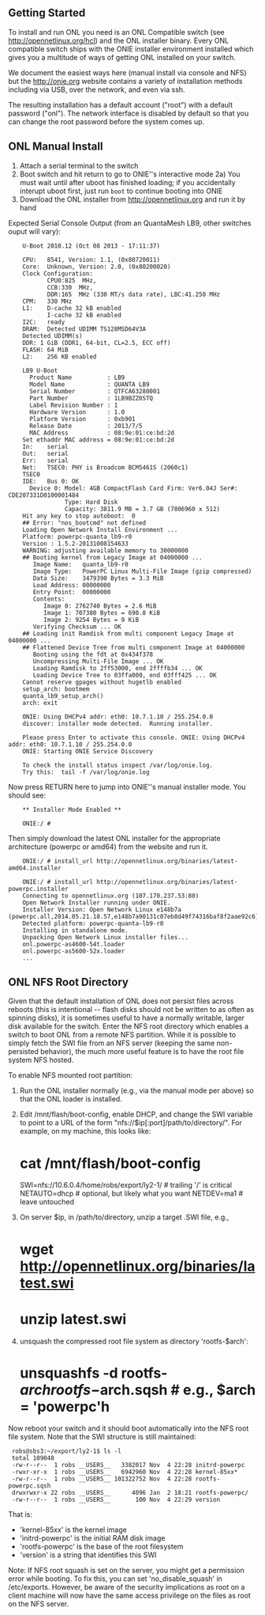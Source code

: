 Getting Started
------------------------------------------------
To install and run ONL you need is an ONL Compatible switch (see
http://opennetlinux.org/hcl) and the ONL installer binary.  Every
ONL compatible switch ships with the ONIE installer environment installed
which gives you a multitude of ways of getting ONL installed on your switch.

We document the easiest ways here (manual install via console and NFS)
but the http://onie.org website contains a variety of installation
methods including via USB, over the network, and even via ssh.

The resulting installation has a default account ("root") with a default
password ("onl").  The network interface is disabled by default so that
you can change the root password before the system comes up.


ONL Manual Install
------------------------------------------------
1) Attach a serial terminal to the switch
2) Boot switch and hit return to go to ONIE''s interactive mode
    2a) You must wait until after uboot has finished loading; if you
        accidentally interupt uboot first, just run `boot` to continue
        booting into ONIE
3) Download the ONL installer from http://opennetlinux.org and run it by hand

Expected Serial Console Output (from an QuantaMesh LB9, other switches ouput will vary):

        U-Boot 2010.12 (Oct 08 2013 - 17:11:37)

        CPU:   8541, Version: 1.1, (0x80720011)
        Core:  Unknown, Version: 2.0, (0x80200020)
        Clock Configuration:
               CPU0:825  MHz, 
               CCB:330  MHz,
               DDR:165  MHz (330 MT/s data rate), LBC:41.250 MHz
        CPM:   330 MHz
        L1:    D-cache 32 kB enabled
               I-cache 32 kB enabled
        I2C:   ready
        DRAM:  Detected UDIMM TS128MSD64V3A
        Detected UDIMM(s)
        DDR: 1 GiB (DDR1, 64-bit, CL=2.5, ECC off)
        FLASH: 64 MiB
        L2:    256 KB enabled

        LB9 U-Boot
          Product Name          : LB9
          Model Name            : QUANTA LB9
          Serial Number         : QTFCA63280001
          Part Number           : 1LB9BZZ0STQ
          Label Revision Number : 1
          Hardware Version      : 1.0
          Platform Version      : 0xb901 
          Release Date          : 2013/7/5
          MAC Address           : 08:9e:01:ce:bd:2d
        Set ethaddr MAC address = 08:9e:01:ce:bd:2d
        In:    serial
        Out:   serial
        Err:   serial
        Net:   TSEC0: PHY is Broadcom BCM5461S (2060c1)
        TSEC0
        IDE:   Bus 0: OK 
          Device 0: Model: 4GB CompactFlash Card Firm: Ver6.04J Ser#: CDE207331D0100001484
                    Type: Hard Disk
                    Capacity: 3811.9 MB = 3.7 GB (7806960 x 512)
        Hit any key to stop autoboot:  0 
        ## Error: "nos_bootcmd" not defined
        Loading Open Network Install Environment ...
        Platform: powerpc-quanta_lb9-r0
        Version : 1.5.2-20131008154633
        WARNING: adjusting available memory to 30000000
        ## Booting kernel from Legacy Image at 04000000 ...
           Image Name:   quanta_lb9-r0
           Image Type:   PowerPC Linux Multi-File Image (gzip compressed)
           Data Size:    3479390 Bytes = 3.3 MiB
           Load Address: 00000000
           Entry Point:  00000000
           Contents:
              Image 0: 2762740 Bytes = 2.6 MiB
              Image 1: 707380 Bytes = 690.8 KiB
              Image 2: 9254 Bytes = 9 KiB
           Verifying Checksum ... OK
        ## Loading init Ramdisk from multi component Legacy Image at 04000000 ...
        ## Flattened Device Tree from multi component Image at 04000000
           Booting using the fdt at 0x434f378
           Uncompressing Multi-File Image ... OK
           Loading Ramdisk to 2ff53000, end 2ffffb34 ... OK
           Loading Device Tree to 03ffa000, end 03fff425 ... OK
        Cannot reserve gpages without hugetlb enabled
        setup_arch: bootmem
        quanta_lb9_setup_arch()
        arch: exit
                     
        ONIE: Using DHCPv4 addr: eth0: 10.7.1.10 / 255.254.0.0
        discover: installer mode detected.  Running installer.

        Please press Enter to activate this console. ONIE: Using DHCPv4 addr: eth0: 10.7.1.10 / 255.254.0.0
        ONIE: Starting ONIE Service Discovery

        To check the install status inspect /var/log/onie.log.
        Try this:  tail -f /var/log/onie.log

Now press RETURN here to jump into ONIE''s manual installer mode.  You should see:

        ** Installer Mode Enabled **

        ONIE:/ # 

Then simply download the latest ONL installer for the appropriate
architecture (powerpc or amd64) from the website and run it.

        ONIE:/ # install_url http://opennetlinux.org/binaries/latest-amd64.installer

        ONIE:/ # install_url http://opennetlinux.org/binaries/latest-powerpc.installer
        Connecting to opennetlinux.org (107.170.237.53:80)
        Open Network Installer running under ONIE.
        Installer Version: Open Network Linux e148b7a (powerpc.all,2014.05.21.18.57,e148b7a90131c07eb8d49f74316baf8f2aae92c6)
        Detected platform: powerpc-quanta-lb9-r0
        Installing in standalone mode.
        Unpacking Open Network Linux installer files...
        onl.powerpc-as4600-54t.loader
        onl.powerpc-as5600-52x.loader
        ...




ONL NFS Root Directory
------------------------------------------------

Given that the default installation of ONL does not persist files across
reboots (this is intentional -- flash disks should not be written to
as often as spinning disks), it is sometimes useful to have a normally
writable, larger disk available for the switch.  Enter the NFS root
directory which enables a switch to boot ONL from a remote NFS partition.
While it is possible to simply fetch the SWI file from an NFS server
(keeping the same non-persisted behavior), the much more useful feature
is to have the root file system NFS hosted.

To enable NFS mounted root partition:

1) Run the ONL installer normally (e.g., via the manual mode per above) so that the ONL
    loader is installed.

2) Edit /mnt/flash/boot-config, enable DHCP, and change the SWI variable to point to a URL of the form "nfs://$ip[:port]/path/to/directory/".  For example, on my machine, this looks like:

     # cat /mnt/flash/boot-config
     SWI=nfs://10.6.0.4/home/robs/export/ly2-1/  # trailing '/' is critical
     NETAUTO=dhcp                                # optional, but likely what you want
     NETDEV=ma1                                  # leave untouched

3) On server $ip, in /path/to/directory, unzip a target .SWI file, e.g.,

     # wget http://opennetlinux.org/binaries/latest.swi
     # unzip latest.swi

4) unsquash the compressed root file system as directory 'rootfs-$arch':

     # unsquashfs -d rootfs-$arch rootfs-$arch.sqsh  # e.g., $arch = 'powerpc'h

Now reboot your switch and it should boot automatically into the NFS root file system.
Note that the SWI structure is still maintained:

     robs@sbs3:~/export/ly2-1$ ls -l
     total 109048
     -rw-r--r--  1 robs __USERS__   3382017 Nov  4 22:28 initrd-powerpc
     -rwxr-xr-x  1 robs __USERS__   6942960 Nov  4 22:28 kernel-85xx*
     -rw-r--r--  1 robs __USERS__ 101322752 Nov  4 22:28 rootfs-powerpc.sqsh
     drwxrwxr-x 22 robs __USERS__      4096 Jan  2 18:21 rootfs-powerpc/
     -rw-r--r--  1 robs __USERS__       100 Nov  4 22:29 version

That is:
* 'kernel-85xx' is the kernel image
* 'initrd-powerpc' is the initial RAM disk image
* 'rootfs-powerpc' is the base of the root filesystem
* 'version' is a string that identifies this SWI

Note: If NFS root squash is set on the server, you might get a permission error while booting. To fix this, you can set 'no_disable_squash' in /etc/exports. However, be aware of the security implications as root on a client machine will now have the same access privilege on the files as root on the NFS server.
